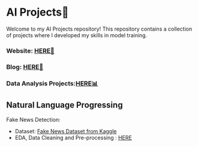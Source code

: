 # AI Projects🤖
Welcome to my AI Projects repository! 
This repository contains a collection of projects where I developed my skills in model training.

### Website: [HERE🥳](http://www.yannes8.wordpress.com)
### Blog: [HERE📝](yannes8.wordpress.com/blog-2)
### Data Analysis Projects:[HERE📊](https://github.com/yanneskly/Data-Analysis-Projects)

## Natural Language Progressing
Fake News Detection:
- Dataset: [Fake News Dataset from Kaggle](https://www.kaggle.com/datasets/mohamadalhasan/a-fake-news-dataset-around-the-syrian-war/data)
- EDA, Data Cleaning and Pre-processing : [HERE](https://github.com/yanneskly/AI-Projects/blob/88110bde5834331b5d87bc8048f3005890f4aceb/FakeNewsDetection_EDA%26Cleaning.ipynb)
